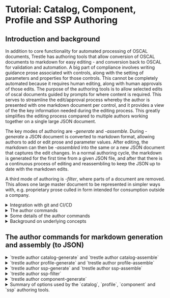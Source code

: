 # Tutorial: Catalog, Component, Profile and SSP Authoring

## Introduction and background

In addition to core functionality for automated processing of OSCAL documents, Trestle has authoring tools that allow conversion of OSCAL documents to markdown for easy editing - and conversion back to OSCAL for validation and automation.  A big part of compliance involves writing guidance prose associated with controls, along with the setting of parameters and properties for those controls.  This cannot be completely automated because it requires human editing, along with human approvals of those edits.  The purpose of the authoring tools is to allow selected edits of oscal documents guided by prompts for where content is required.  This serves to streamline the edit/approval process whereby the author is presented with one markdown document per control, and it provides a view of the the key information needed during the editing process.  This greatly simplifies the editing process compared to multiple authors working together on a single large JSON document.

The key modes of authoring are *-generate* and *-assemble*.  During *-generate* a JSON document is converted to markdown format, allowing authors to add or edit prose and parameter values.  After editing, the markdown can then be *-assemble*d into the same or a new JSON document that captures the edit changes.  In a normal authoring cycle, the markdown is generated for the first time from a given JSON file, and after that there is a continuous process of editing and reassembling to keep the JSON up to date with the markdown edits.

A third mode of authoring is *-filter*, where parts of a document are removed.  This allows one large master document to be represented in simpler ways with, e.g. proprietary prose culled in form intended for consumption outside a company.

<details><summary>Integration with git and CI/CD</summary>
The command line interface in Trestle makes a powerful combination with git and CI/CD environments (Continuous Integration, Continuous Delivery or Deployment) when the trestle commands are performed via github actions or equivalent.  This allows different classes of users based on 1) their access to the repository 2) the changes to documents they are allowed to commit, and 3) the changes they can make to actions that are triggered by a commit.  As an example, a command line option may limit the type of content added to a profile, and if disallowed changes are detected during commit - the commit will be rejected.  This, in combination with having all controls as individual markdown files organized by groups in directories, makes management and tracking of author edits robust and automatically controlled by the built-in features of the respository.

For an example of actions triggered by a commit, a change to a control in a catalog could generate a pull request that is approved by someone with appropriate authority, and when it is later merged it triggers notification downstream to authors of profiles that import that catalog.

</details>

<details>
<summary>The author commands</summary>

The author commands are:

1. `catalog-generate` converts a control Catalog to individual controls in markdown format for addition or editing of guidance prose and parameters, with parameters stored in a yaml header at the top of the markdown file.  `catalog-assemble` then gathers the prose and parameters and updates the controls in the Catalog to make a new OSCAL Catalog.
1. `profile-generate` takes a given Profile and converts the controls represented by its resolved profile catalog to individual controls in markdown format, with sections corresponding to the content that the Profile adds to the Catalog, along with both the current values of parameters in the resolved profile catalog - and the values that are being modified by the given profile's SetParameters.  The user may edit the content or add more, and `profile-assemble` then gathers the updated content and creates a new OSCAL Profile that includes those changes.
1. `profile-resolve` is special as an authoring tool because it does not involve markdown and instead it simply creates a JSON resolved profile catalog from a specified JSON profile in the trestle directory.  There are options to specify whether or not parameters get replace in the control prose or not, along with any special brackets that might be desired to indicate the parameters embedded in the prose.
1. `component-generate` takes a given ComponentDefinition file and represents all the controls in markdown in separate directories for each Component in the file.  This allows editing of the prose on a per-component basis.  `component-assemble` then assembles the markdown for all controls in all component directories into a new, or the same, ComponentDefinition file.
1. `ssp-generate` takes a given Profile and its resolved profile catalog, and represents the individual controls as markdown files with sections that prompt for prose regarding the implementation response for items in the statement of the control.  `ssp-assemble` then gathers the response sections and creates an OSCAL System Security Plan comprising the resolved profile catalog and the implementation responses.
1. `ssp-filter` takes a given ssp and filters its contents based on the controls included in a provided profile.

In summary, the `catalog` tools allow conversion of a Catalog to markdown for editing - and back again to a Catalog.  The `profile` tools similarly convert a Profile's resolved profile catalog to markdown and allow conversion to a new Profile with modified additions that get applied in resolving the profile catalog.  `component` tools perform similarly for ComponentDefinitions.  Finally, the `ssp` tools allow the addition of implementation prose to the markdown of a system security plan, which is then assembled into a JSON SSP on a by-component basis.

Note that version 1.x of trestle creates SSP's by adding prose directly to the SSP markdown on a per-component basis - but there is no connection with separate ComponentDefinition JSON files.  This will be changed in version 2 so that control responses can be added to the ComponentDefinition and then merged to create the SSP markdown.

</details>

<details>
<summary>Some details of the author commands</summary>

The markdown files for controls usually have a YAML header at the top containing metadata about the control.  Sometimes that information is read-only and intended as additional information useful during markdown editing, but in other cases the content may be edited and incorporated as new values for the control after `-assemble`.  In addition, most `-generate` commands allow specifying a separate YAML header file containing information either needed by the command, or intended to be incorporated into the header of each control markdown file.  When generating markdown a YAML header may be optionally provided, and if so, the option `--overwrite-header-values` will cause the values in the provided YAML header to overwrite the value in the markdown file's header for any items that are common.  Otherwise the provided YAML header will simply insert any values not already in the markdown header. By default, Trestle will preserve the history of the changes in generated markdowns, however `--force-overwrite` option can be used to overwrite markdowns with content from JSON. Note that this option will completely overwrite any changes in the markdowns without saving them. To save the changes, run assemble first.
Similarly, when assembling to JSON, the `--set-parameters` option will cause any changes in the header to take effect and change values in the assembled JSON for the control.  The changes can including setting parameter and property values.  The `--set-parameters` option is available only for `catalog-assemble` and `profile-assemble`.

As described earlier, the authoring tools are designed to work well in a CI/CD environment where changes are made in a pipeline by people with different responsibilities and authority.  In this setting, changes to documents can trigger changes downstream, e.g. the editing of a control would cause an update in the catalog, which could then flow down to an updated SSP.  These changes can occur automatically via actions that restrict the potential changes to the generated documents.  Examples are the `--set-parameters` option on the `-assemble` tools, and both `--required-sections` and `allowed-sections` for `profile-assemble`.  If a document change triggers an assemble action, changes to parameters can only occur if the action has `--set-parameters` in the command.  Similarly, `profile-assemble` will fail if the sections do not meet the requirements specified in the command options.  Another feature of the `-assemble` tools is that they won't create a new OSCAL file if the output already exists and its content would not be changed.  This prevents undesired triggering of downstream actions when there is no actual change in content.

For a complete standalone demonstration of the SSP generation process with trestle, please see the [Trestle SSP Demo](https://github.com/IBM/compliance-trestle-ssp-demo).  It shows the complete flow from OSCAL json files to a finished Word .docx file.  Note that the procedure will change in version 2.x to one based on ComponentDefintion.

</details>

<details>
<summary>Background on underlying concepts</summary>

In order to understand the specific operations handled by these commands, it is helpful to clarify some of the underlying OSCAL structures and how they can be edited in markdown form.  This tutorial should be viewed in the context of the extensive documentation provided by [OSCAL](https://pages.nist.gov/OSCAL).

First, a *Catalog* is a collection of *Controls*, and a *Profile* imports controls and allows modification and additions to the controls, but it does not create new controls.  A Profile has one or more *Imports* that refer either to an actual Catalog, or another Profile that itself is importing from a Catalog or Profile.  The profiles can import controls selectively from each source and make additions or modifications to properties of the controls.  The final collection of selected and modified controls represents the profile's *resolved profile catalog*.

For clarity, here is a simple depicton of a catalog as a collection of controls:

![Simple catalog](simple_catalog.png)

Here is a profile pulling controls from a catalog to make a resolved profile catalog:

![Resolved profile catalog](resolved_profile_catalog.png)

And here is a more complex situation where a single profile pulls controls from catalogs and profiles:

![Complex resolved profile catalog](complex_resolved_profile_catalog.png)

From the diagram it's clear that the profile is performing many tasks under the covers.  This is shown in an expanded view of a profile:

![What a profile does](profile_does.png)

It's important to note that each profile is importing a selection of controls from each source, then making its own *suggested* modifications to parameters and other content in those controls.  They are suggested in the sense that downstream profiles may override those settings - with priority given to the later profiles in the pipeline.  The changes made by upstream profiles may be accepted, or overridden by better choices for a given need.  This way the catalogs themselves can remain relatively static, and individual use cases can effectively create a custom catalog based on the original controls plus modifications by  other static profiles, and/or the user's custom profile.  The authoring tools here provide ways to make those modifications, both to the catalog controls and to the profiles, and to enter the implementation responses that are needed in a System Security Plan.

The tools are designed to be used in a continuous `generate-edit-assemble` cycle, with previous edits retained in each cycle.  Each new edit phase can add or modify the current content, allowing a new `generate` of an OSCAL json document capturing those edits.

NOTE: We use `json` format for specifying OSCAL files in this tutorial, but it is equally applicable to `yaml` format also.

</details>

## The author commands for markdown generation and assembly (to JSON)

<details>
<summary>`trestle author catalog-generate` and `trestle author catalog-assemble`</summary>

`catalog-generate` takes an existing json catalog and writes it out as markdown files for each control in a user-specified directory.  That directory will contain subdirectories for each group in the catalog, and those directories may contain subdirectories for groups within groups.  But controls containing controls are always split out into a series of controls in the same directory - and each control markdown file corresponds to a single control.

We now look at the contents of a typical control markdown file.

A Control may contain many parts, but only one of them is a Statement, which describes the function of the control.  The statement itself is broken down into separate items, each of which may contain parameter id's in "moustache" (`{{}}`) brackets.  Below is an example of a control as generated in markdown form by the `catalog-generate` command.

<details>
<summary>Control example</summary>

```markdown
---
control-origination:
  - Service Provider Corporate
  - Service Provider System Specific
responsible-roles:
  - Customer
x-trestle-set-params:
  ac-1_prm_1:
    values: new value
  ac-1_prm_2:
    values:
  ac-1_prm_3:
    values: added param 3 value
  ac-1_prm_4:
    values:
  ac-1_prm_5:
    values:
  ac-1_prm_6:
    values:
  ac-1_prm_7:
    values:
sort-id: ac-01
---

# ac-1 - \[Access Control\] Policy and Procedures

## Control Statement

- \[a.\] Develop, document, and disseminate to {{ insert: param, ac-1_prm_1 }}:

  - \[1.\]  {{ insert: param, ac-1_prm_2 }} access control policy that:

    - \[(a)\] Addresses purpose, scope, roles, responsibilities, management commitment, coordination among organizational entities, and compliance; and
    - \[(b)\] Is consistent with applicable laws, executive orders, directives, regulations, policies, standards, and guidelines; and

  - \[2.\] Procedures to facilitate the implementation of the access control policy and the associated access controls;

- \[b.\] Designate an {{ insert: param, ac-1_prm_3 }} to manage the development, documentation, and dissemination of the access control policy and procedures; and

- \[c.\] Review and update the current access control:

  - \[1.\] Policy {{ insert: param, ac-1_prm_4 }} and following {{ insert: param, ac-1_prm_5 }}; and
  - \[2.\] Procedures {{ insert: param, ac-1_prm_6 }} and following {{ insert: param, ac-1_prm_7 }}.
- \[d\] My added item

## Control guidance

Access control policy and procedures address the controls in the AC family that are implemented within systems and organizations. The risk management strategy is an important factor in establishing such policies and procedures. 

```

</details>

The control markdown files rely on brackets around key items that are important in defining the control's properties and structure.  `\[Access Control\]` at the top indicates the title of the group containing the control.  The name of the control is already known from the name of the markdown file (`ac-1.md`) and the name of the group is already known from the name of the directory containing the group's controls (`ac`) - but the group title must be indicated in the control in a special manner, hence the brackets.  The text following the group title is the title of the control itself.  All controls in a group should have the same group title or a warning will be indicated in certain trestle operations.

In addition, each part label corresponds to the label used in the OSCAL structure for the control statement, and so must be maintained in a special manner -  hence the need for brackets on `\[(a)\]`.

The items in moustaches (`{{}}`) correspond to the original prose from the control description.  The moustaches represent places to substitue parameter values, but no substitutions are ever made until the final SSP generation.  The authoring process provides multiple ways to set and change the final parameter values, as described below.

`catalog-generate` is run with the command `trestle author catalog-generate --name catalog_name --output markdown_dir`, where `catalog_name` is the name of a catalog already loaded into the trestle workspace, and `markdown_dir` is the directory into which the markdown files for the controls will be written.  A separate directory is created for each group in the catalog.

A user then may edit the control statement for the control and add or change the contents.  In this case an added item, `My added item` is shown as item `d`.  You can then assemble the edited controls into a new catalog with the command `trestle author catalog-assemble --markdown markdown_dir --output new_catalog`.  This will load the updated control statements for each control into a new json or yaml catalog named `new_catalog`.

As with profile and ssp generation described below, a yaml header may be provided with the `--yaml` option that is inserted into the top of each control file.  If a control file already exists, as is expected in a continuous cycle of generate-edit-assemble, then the provided header will be merged with the existing header in each control.  If a given item in the header is already present in the control, by default the values in the markdown header will be given priority, though this can be overridden by the `--overwrite-header-values` option, which will give priority to any values coming from the provided yaml header.  In all cases, values in the yaml header not already present in the markdown header will be inserted.

In the control markdown example above, the header contains some arbitrary values along with a special `x-trestle-set-params` section containing parameters for some of the parameters in the control.  Any parameters for the control in the catalog will appear in the markdown header automatically during `catalog-generate`.  These values may be changed and values for other parameters may be inserted into the markdown header for later use during `catalog-assemble`.

Parameters in the header are shown with a subset of their full OSCAL attributes in order to convey any values they may have along with descriptive text.  This amounts to the parameter id, its label if present, any values if present, and any select if present.  When a select is present the list of choices is provided along with the how-many option.  Note that values is a list in OSCAL, but in many cases it is a list of only one item.  As a result, for convenience the values: dictionary may either have one string value (on the same line with `values:`) or as an indented `-` list of multiple values underneath `values:`.  Multiple examples are evident in the sample above, including ac-1_prm_3, which only has a label and no values.

Another important item in the header is the sort-id for the control.  This specifies how the controls and their parameters are ordered in any aggregated list operation.  If it is not specified for a control, the control's id is used for sorting.

`catalog-assemble` is run with the command `catalog-assemble --markdown my_md --output my_new_catalog`.  This will read the markdown for each control and create a new catalog based on any edits to the markdown.  Note that you may optionally provide a `--name` option specifying an original json catalog into which the updated controls are inserted, and the resulting catalog can either replace the original one or output to a different json file.  New controls may be added but existing controls may not be removed and new groups cannot be added when you are updating an existing catalog.  The main benefit of updating an existing catalog is that the original metadata and other contents of the catalog json file will be retained.  Note that you cannot create new controls that contain controls, but if an original json catalog contains controls with child controls, you can edit and update all of them as individual markdown files.  You have the option to specify a new `--version` for the catalog, and an option to regenerate the uuid's in the catalog.  Finally, you have the option to use the parameters in the markdown header to update the values in the control.  Any parameters and their values present will be added to the control, and any not present will be removed.  The parameters themselves are still present but their values are removed.

In a typical `generate-edit-assemble` cycle, the cycle would start with an original json file containing source content and metadata and use that to generate an initial markdown directory of controls.  After editing the controls they would be assembled into into a new json file with a different name.  But once that new file exists, it can be used as the source for the next generation and the original source document is no longer needed or referred to.  For the `catalog-` editing cycle it would go as:

```
trestle author catalog-generate --name orig_catalog --output md_catalog
[user edits the markdown files]
trestle author catalog-assemble --name orig_catalog --markdown md_catalog --output assembled_catalog
[user makes additional markdown edits]
trestle author catalog-assemble --markdown md_catalog --output assembled_catalog
```

The key point here is that the first `-assemble` needs to use the original catalog for its metadata, backmatter and other items not captured in the markdown controls.  But once the output catalog has been created, by default it will be used as the "original" or "parent" catalog into which changes will be incorporated, unless a different source catalog is specified via `--name`.

Note that `catalog-assemble` can instantiate a catalog anew from a manually created directory of markdown controls in directories corresponding to groups, but the metadata in the assembled json catalog will contain many `REPLACE_ME` items that would need to be manually edited in the json file itself.  The trestle `split` and `merge` tools may help in that case.  Once the changes have been made they will be retained if a new `catalog-assemble` happens with that same output file as the target.

*Special Note about assemble*: In order to avoid triggering actions when a new file is created that has no actual changes in it, `catalog-assemble` and the other `-assemble` tools below will check to see if the output file already exists, and if so it will be examined for changes relative to the newly assembled one.  If there are no changes the file will not be written out.  Note that the check happens *before* any possible `--regeneration` of uuid's, and *after* any possible `--version` change.  This avoids the creation of a new file and new uuid's if there is no change to the version or other file contents relative to the existing output file, but if the specified `--version` is different from the one in the existing output file, or there is any other difference in the model, a new file will be written out.

</details>

<details>
<summary>`trestle author profile-generate` and `trestle author profile-assemble`</summary>

The background text above conveys how a profile pulls controls from catalogs and makes modifications to them, and the `trestle profile` tools let you change the way those modifications are made.  In addition to selecting controls and setting parameters, a profile may add new parts to a control that provide additional guidance specific to a certain use case.  `profile-generate` is run with the command, `trestle author profile-generate --name profile_name --output markdown_dir`.  It will load the specified profile name from the trestle workspace (it must have been imported into the trestle workspace prior) and create its corresponding resolved profile catalog - but *without* applying any of its `Adds` of additonal guidance content or `SetParameters`.  It will make all other modifications, but the `Adds` and `SetParameters` are kept separate, as shown below:

<details>
<summary>Example of control markdown after `profile-generate`</summary>

```markdown
---
control-origination:
  - Service Provider Corporate
  - Service Provider System Specific
responsible-roles:
  - Customer
x-trestle-set-params:
  ac-1_prm_1:
    label: label from edit
    profile-values: all personnel
    values: Param_1_value_in_catalog
    display-name: Pretty ac-1 prm 1
  ac-1_prm_2:
    profile-values:
      - Organization-level
      - System-level
    values:
    display-name: Pretty ac-1 prm 2
  ac-1_prm_3:
    profile-values: new value
    values:
  ac-1_prm_4:
    values:
  ac-1_prm_5:
    profile-values: all meetings
    values:
  ac-1_prm_6:
    profile-values: monthly
    values:
  ac-1_prm_7:
    values:
x-trestle-global:
  profile-title: Trestle test profile
sort-id: ac-01
x-trestle-sections:
  implgdn: Implementation Guidance
  expevid: Expected Evidence
  my_guidance: My Guidance
  a_guidance: A Guidance
  b_guidance: B Guidance
  NeededExtra: Needed Extra
  a_subpart: A Subpart
  a_subsubpart: A Subsubpart
  b_subpart: B Subpart
  a_by_id_subpart: a by_id subpart
x-trestle-add-props:
  # Add or modify control properties here
  # Properties may be at the control or part level
  # Add control level properties like this:
  #   - name: ac1_new_prop
  #     value: new property value
  #
  # Add properties to a statement part like this, where "b." is the label of the target statement part
  #   - name: ac1_new_prop
  #     value: new property value
  #     smt-part: b.
  #
  - name: prop_with_ns
    value: prop with ns
    ns: https://my_new_namespace
  - name: prop_added_to_statement_part_b
    value: the prop value
    smt-part: b.

---

# ac-1 - \[Access Control\] Policy and Procedures

## Control Statement

- \[a.\] Develop, document, and disseminate to {{ insert: param, ac-1_prm_1 }}:

  - \[1.\]  {{ insert: param, ac-1_prm_2 }} access control policy that:

    - \[(a)\] Addresses purpose, scope, roles, responsibilities, management commitment, coordination among organizational entities, and compliance; and
    - \[(b)\] Is consistent with applicable laws, executive orders, directives, regulations, policies, standards, and guidelines; and

  - \[2.\] Procedures to facilitate the implementation of the access control policy and the associated access controls;

- \[b.\] Designate an {{ insert: param, ac-1_prm_3 }} to manage the development, documentation, and dissemination of the access control policy and procedures; and

- \[c.\] Review and update the current access control:

  - \[1.\] Policy {{ insert: param, ac-1_prm_4 }} and following {{ insert: param, ac-1_prm_5 }}; and
  - \[2.\] Procedures {{ insert: param, ac-1_prm_6 }} and following {{ insert: param, ac-1_prm_7 }}.

## Control guidance

Access control policy and procedures address the controls in the AC family that are implemented within systems and organizations. The risk management strategy is an important factor in establishing such policies and procedures. Policies and procedures contribute to security and privacy assurance. Therefore, it is important that security and privacy programs collaborate on the development of access control policy and procedures. Security and privacy program policies and procedures at the organization level are preferable, in general, and may obviate the need for mission- or system-specific policies and procedures. The policy can be included as part of the general security and privacy policy or be represented by multiple policies reflecting the complex nature of organizations. Procedures can be established for security and privacy programs, for mission or business processes, and for systems, if needed. Procedures describe how the policies or controls are implemented and can be directed at the individual or role that is the object of the procedure. Procedures can be documented in system security and privacy plans or in one or more separate documents. Events that may precipitate an update to access control policy and procedures include assessment or audit findings, security incidents or breaches, or changes in laws, executive orders, directives, regulations, policies, standards, and guidelines. Simply restating controls does not constitute an organizational policy or procedure.

# Editable Content

<!-- Make additions and edits below -->
<!-- The above represents the contents of the control as received by the profile, prior to additions. -->
<!-- If the profile makes additions to the control, they will appear below. -->
<!-- The above markdown may not be edited but you may edit the content below, and/or introduce new additions to be made by the profile. -->
<!-- If there is a yaml header at the top, parameter values may be edited. Use --set-parameters to incorporate the changes during assembly. -->
<!-- The content here will then replace what is in the profile for this control, after running profile-assemble. -->
<!-- The added parts in the profile for this control are below.  You may edit them and/or add new ones. -->
<!-- Each addition must have a heading either of the form ## Control my_addition_name -->
<!-- or ## Part a. (where the a. refers to one of the control statement labels.) -->
<!-- "## Control" parts are new parts added after the statement part. -->
<!-- "## Part" parts are new parts added into the top-level statement part with that label. -->
<!-- Subparts may be added with nested hash levels of the form ### My Subpart Name -->
<!-- underneath the parent ## Control or ## Part being added -->
<!-- See https://ibm.github.io/compliance-trestle/tutorials/ssp_profile_catalog_authoring/ssp_profile_catalog_authoring for guidance. -->

## Control Implementation Guidance

Do it carefully.

## Control Expected Evidence

Detailed logs.

## Control Needed Extra

Add prose here for required Section: Needed Extra

## Control A Guidance

Control level guidance

### A Subpart

A subpart prose

#### A Subsubpart

A subsubpart prose

### B Subpart

B subpart prose

## Part a.

### Subpart of top level Part a. of the control

Prose added as a sub-part to Part a. of the control

```

</details>

In the above markdown example, the fixed, uneditable parts of the control are output first (after the header, which can be edited), followed by a separate section marked, `Editable Content`.  And below the editable content are the individual `Adds` that the profile makes, with each one marked by a header of the form, `## Control guidance_name` or `## Part statement_part_label` followed by named subparts.  You may edit the editable content and you may add new Control guidance headers and statement sub-parts with your own new content. (Please refer to Markdown Specifications for Editable Content section below to learn more on which headers are valid in Trestle.) Then the command, `trestle author profile-assemble --name original_profile --markdown markdown_dir --output new_profile` will create a new OSCAL profile based on the original profile (specified) and the editable content in each control.

It's important to distinguish `## Control My New Guidance` from `## Part a.`.  Parts added with `## Control` will be new parts in the control added after the control statement, along with any subparts indicated by lower hash levels in that section.  In contrast, parts added with e.g. `## Part c.` will be added by-id to the _top level_ part in the control statement with label `c.`.  Thus "My New Guidance" is the title the user is assigning to a completely new part, while `c.` refers to a label corresponding the the desired control statement part.

When new part names are created in the markdown file the title is captured along with its capitalization and spaces, but the corresponding part name will be converted to snake case by default.  However, the user may indicate a specific mapping of the long title of the part to its actual part name by providing an entry in the `sections` provided during `profile-assemble`.  For example, in the above, the `Needed Extra` part would be assigned the name `needed_extra` but if you had a section entry such as `n_ex:Needed Extra` the name `n_ex` would be assigned in the assembled json profile, so that if you used that same section entry `trestle` would know to replace the `n_ex` part with `Needed Extra` in any generated markdown.

In a cyclic operation of `profile generate-edit-assemble` you would simply be re-writing from and to the same json profile, in which case the `--name` and `--output` are the same file.  For this reason the default value for `--name` is the given output file name specified by `--output` and you can just use `trestle author profile-assemble --markdown profile_md --output my_profile`.  This will assemble the markdown profile contents in directory `profile_md` into a json profile named `my_profile` but it will first use the existing `my_profile` json file as the parent profile and incorporate changes (due to user edits) in the markdown version of the profile.  Unlike `catalog-assemble` there must always be a parent json profile to reference during assemble, but like `catalog-assemble` an explicit value for `--name` is only needed if the parent file is different from the assembled output file.

It's important to note that these operations only apply to the `Adds` and `SetParameters` in the profile itself - and nothing upstream of the profile is affected.  Nor is anything else in the original profile lost or altered.  In the example above, the section, `## Control Implementation Guidance` was added by editing the generated control - and after `profile-assemble` it ended up as new guidance in the assembled profile.

As in the other commands, `profile-generate` allows specification of a yaml header with `--yaml-header`, support of the `--overwrite-header-values` flag and `--force-overwrite`.   Also, during assembly with `profile-assemble` the `--set-parameters` flag will set parameters in the profile for the control based on the header in the control markdown file.  But unlike with `catalog-assemble`, only those parameter values marked `profile-values` will be part of the assembled profile's SetParams when you assemble with the `--set-parameters` flag.  For each parameter, the "incoming" values for the parameters prior to any changes made by the profile are listed as `values:` and any pending changes made by the profile are listed as `profile-values:`.  If you don't use the `--set-parameters` flag then all the original SetParameters in the profile will be retained in the new, assembled profile.  But if you do set that flag, then only the header parameters with `profile-values:` will be added as SetParameters.  This lets you see all the incoming values for parameters along with any changes made by the current profile, and you can modify, add, or remove parameter settings as desired in the new profile.

The `x-trestle-add-props` key of the yaml header allows addition of properties to the SetParameters of the profile, comprising `name`, `value`, and optionally a namespace `ns` value.  The properties may be added at the control level, or attached to a top level statment part by adding a value, `smt-part` with value `a.`, `b.` or any other label for one of the top level statement parts.

For convenience, the `x-trestle-global` key of the yaml header contains the `profile-title` of the profile used to generate the markdown.

Keep in mind that the header in the `profile-` tools corresponds to the `SetParameters` in the profile - and not simply the `Parameters` in the control.  For convenience the current incoming values of the control parameters, as set by any upstream profiles, are shown as `values` - but anything else associated with a parameter, such as `profile-values`, `label`, `choice` will be added to the profile's `SetParameters` during `profile-assemble` (if you use the `--set-parameters` flag.)  So entries should be set there only if you want the profile to enforce those entries as `SetParameters`.

As with `catalog-assemble` described above, a new file is written out only if there are changes to the model relative to an existing output file.

<details>
<summary>Use of Sections in `profile-generate` and `profile-assemble`</summary>

The addition of guidance sections in the `profile` tools requires special handling because the corresponding parts have both a name and a title, where the name is a short form used as an id in the json schema, while the title is the readable form intended for final presentation.  An example is `ImplGuidance` vs. `Implementation Guidance`.  The trestle authoring tools strive to make the markdown as readable as possible, therefore the headings for sections use the title - which means somehow there is a need for a mapping from the short name to the long title for each section.  This mapping is provided in several ways:  During `profile-generate` you may provide a `--sections "ImplGuidance:Implementation Guidance,ExpEvidence:Expected Evidence"` option that would provide title values for `ImplGuidance` and `ExpEvidence`.  This dictionary mapping is then inserted into the yaml header of each control's markdown.  You may also add this mapping directly to a yaml file that is passed in during `profile-generate`, which is preferable if the list of sections is long.  The sections should be entered in the yaml header in a section titled, `x-trestle-sections`.

There is also a `--required-sections` option during both `profile-generate` and `profile-assemble`.  This option expects a list of sections as *comma-separated short names*, e.g. `--required-sections "ImplGuidance,ExpEvidence"`.  During `profile-generate` any required sections will have in the markdown a prompt created for guidance prose to be entered.  And during `profile-assemble` if required sections are specified, those sections must have prose filled in or it will fail with error.

Finally, `profile-assemble` also has an `--allowed-sections` option that restricts any added guidance to only those allowed sections - and if disallowed sections are present it will fail with error.  If `--allowed-sections` is not specified then any sections found in the markdown will be added to the assembled profile.

Note that these section options are all optional and there isn't a need to provide this form of restriction and enforcement.  But in order to have such sections read properly and mapped to the intended part names, a mapping must be provided in one of the ways described above.  And for certain workflows, if the allowed and required sections are specified by a command that is run as an action outside the user's control, it allows restriction of what changes can or must be made to a profile in terms of added guidance.

(Note that the single quotes are required on Unix-like systems, but on Windows they are only needed if the contained string includes spaces, in which case *double* quotes should be used.)

</details>

<details>
<summary>Markdown Specifications for Editable Content.</summary>

For the ease of editing markdown in Github, Trestle's markdown parser follows [Github Flavoured Markdown (GFM) specifications](https://github.github.com/gfm/) and therefore only certain Control headers will be parsed and added to the control.

A valid control header in Trestle is the header that is correctly displayed as such when reading or previewing the edited markdown on Github website.

In GFM, headers are considered to be any line of text that has any number of `#` symbols at the beginning. For example those are all valid headers and will be treated as such by Github:

```markdown
# Valid header
## Valid header 
##### Valid header
# Valid <ins> header </ins> 
# Valid header <!-- some comment here -->
```

The headers above are valid Control headers and will be added to the control. However, there are multiple exceptions where the header will not be displayed. The header will not be displayed correctly if it is:

1. Written in the HTML comments `<!-- # not a header -->` or tags `<ins> # not a header </ins>` as well as multi-line comments:
   ```markdown
   <!--
   # not a header
   -->
   ```
   or multi-line HTML blocks:
   ```markdown
   <dl> # not a header
   # not a header
     <dt># not a header</dt>
   </dl>
   ```
1. Written in the single-line `# not a header` and multi-line code blocks:
   ```markdown
   # not a header 
   ```
1. Written in the links `[# not a header](url)`
1. Trestle will also not support headers inside the blockquotes `> # not a header`

In all cases above Trestle markdown parser will skip such headers and it will be not added to the control.

</details>
</details>

<details>
<summary>`trestle author ssp-generate` and `trestle author ssp-assemble`</summary>

The `ssp-generate` sub-command creates a partial SSP (System Security Plan) from a profile and optional yaml header file.  `ssp-assemble` (described below) can later assemble the markdown files into a single json SSP file.  The profile contains a list of imports that are either a direct reference to a catalog, or an indirect reference via a profile.
There may be multiple imports of either type, and referenced profiles may themselves import either catalogs or profiles.  Each profile involved may specify
the controls that should be imported, along with any modifications to those controls.  This command internally creates a resolved profile catalog and generates a
directory containing a set of markdown files, one for each control in the resolved catalog.  Each markdown file has the optional yaml header embedded
at the start of the file.

Example usage for creation of the markdown:

`trestle author ssp-generate --profile my_prof --yaml /my_yaml_dir/header.yaml --sections 'ImplGuidance:Implementation Guidance,ExpectedEvidence:Expected Evidence' --output my_ssp`

In this example the profile has previously been imported into the trestle directory.  The profile itself must be in the trestle directory, but the imported catalogs and profiles may be URI's with href's as described below.

The `-s --sections` argument specifies the name of Parts in the control for which the corresponding prose should be included in the control's markdown file.  The concept is the same as above with `profile` tools in providing a mapping between all possible short names for guidance and their corresponding long versions that should appear in the markdown headings.  In addition, `ssp-generate` has an `--allowed-sections` option that specifies a list of section short names that will be included in the markdown.  This provides a means for filtering the guidance that appears in the markdown for the controls.  Note that unlike in `profile-assemble` there is no error if sections are present in the control that are not among the "allowed" sections.  For `ssp-generate` the allowed sections simply provide a means for filtering the guidance.  If you do not specify `--allowed-sections` then all sections present in the control will appear in the markdown.

The generated markdown output will be placed in the trestle subdirectory `my_ssp` with a subdirectory
for each control group.

If the imported catalogs or profiles are not at the URI pointed to by the Import href of the profile then the href should be changed using the `trestle href` command.

Similar to `catalog-generate`, the `--yaml` and `--overwrite-header-values` flag may be specified to let the input yaml header overwrite values already specified in the header of the control markdown file. Similarly, `--force-overwrite` option can be used to overwrite markdowns with content from JSON.

The resulting files look like this:

<details>
<summary>Example of control markdown after `ssp-generate`</summary>

```markdown
---
control-origination:
  - Service Provider Corporate
  - Service Provider System Specific
responsible-roles:
  - Customer
x-trestle-set-params:
  ac-1_prm_1:
    values: Param_1_value_in_catalog
  ac-1_prm_2:
    values:
  ac-1_prm_3:
    values:
  ac-1_prm_4:
    values:
  ac-1_prm_5:
    values:
  ac-1_prm_6:
    values:
  ac-1_prm_7:
    values:
sort-id: ac-01
x-trestle-sections:
  ImplGuidance: Implementation Guidance
  ExpectedEvidence: Expected Evidence
  guidance: Guidance
---

# ac-1 - \[Access Control\] Policy and Procedures

## Control Statement

- \[a.\] Develop, document, and disseminate to Param_1_value_in_catalog:

  - \[1.\] Organization-level; Mission/business process-level; System-level access control policy that:

    - \[(a)\] Addresses purpose, scope, roles, responsibilities, management commitment, coordination among organizational entities, and compliance; and
    - \[(b)\] Is consistent with applicable laws, executive orders, directives, regulations, policies, standards, and guidelines; and

  - \[2.\] Procedures to facilitate the implementation of the access control policy and the associated access controls;

- \[b.\] Designate an organization-defined official to manage the development, documentation, and dissemination of the access control policy and procedures; and

- \[c.\] Review and update the current access control:

  - \[1.\] Policy organization-defined frequency and following organization-defined events; and
  - \[2.\] Procedures organization-defined frequency and following organization-defined events.

## Control Guidance

Access control policy and procedures address the controls in the AC family that are implemented within systems and organizations. The risk management strategy is an important factor in establishing such policies and procedures. Policies and procedures contribute to security and privacy assurance. Therefore, it is important that security and privacy programs collaborate on the development of access control policy and procedures. Security and privacy program policies and procedures at the organization level are preferable, in general, and may obviate the need for mission- or system-specific policies and procedures. The policy can be included as part of the general security and privacy policy or be represented by multiple policies reflecting the complex nature of organizations. Procedures can be established for security and privacy programs, for mission or business processes, and for systems, if needed. Procedures describe how the policies or controls are implemented and can be directed at the individual or role that is the object of the procedure. Procedures can be documented in system security and privacy plans or in one or more separate documents. Events that may precipitate an update to access control policy and procedures include assessment or audit findings, security incidents or breaches, or changes in laws, executive orders, directives, regulations, policies, standards, and guidelines. Simply restating controls does not constitute an organizational policy or procedure.

______________________________________________________________________

## What is the solution and how is it implemented?

Top level response prose for the overall control and component This System

### Implementation Status: planned

______________________________________________________________________

## Implementation a.

Implementation response prose for component This System and corresponding status

#### Implementation Status: planned

______________________________________________________________________

## Implementation b.

Implementation response prose for component This System and corresponding status

#### Implementation Status: planned

### ACME Component

Implementation response prose for ACME component and corresponding status

#### Implementation Status: planned

______________________________________________________________________

## Implementation c.

Implementation response prose for component This System and corresponding status

#### Implementation Status: planned

______________________________________________________________________

```

</details>

Each label in the ssp is wrapped in `\[ \]` to indicate it comes directly from the label in the control and is not generated by the markdown viewer.  Keep in mind that the actual label is the same but with the `\[ \]` removed.

Note that for each statement in the control description there is a corresponding response section in which to provide a detailed response for later inclusion in the final ssp as the control implementation.

Also note that the optional final sections are provided, and labeled using the title for the corresponding section.

In addition, this is the only control markdown where the moustache (`{{}}`) items have been replaced by the corresponding parameter values in the final resolved profile catalog, so that the prose corresponds to the final intended control and its implementation.

The markdown can have guidance per-component in the control, as shown by the line, `### ACME Component`.  Any prose directly under a `##` implementation section will apply to the overall system component, but sections in a sub-header of the form `###` will only apply to that particular component.

After generating the markdown for the resolved profile catalog you may then edit the files and provide text in the sections with `Add control implementation...` in them.  But do not remove the horizontal rule
lines or modify/remove the lines with `### ` in them, corresponding to system components.

If you edit the control markdown files you may run `ssp-generate` again and your edits will not be overwritten.  When writing out the markdown for a control, any existing markdown for that control will be read and the response text for each part will be re-inserted into the new markdown file.  If the new markdown has added parts the original responses will be placed correctly in the new file, but if any part is removed from the source control json file then any corresponding prose will be lost after the next `ssp-generate`.

## `trestle author ssp-assemble`

After manually edting the markdown and providing the responses for the control implementation requirements, the markdown can be assembled into a single json SSP file with:

`trestle author ssp-assemble --markdown my_ssp --output my_json_ssp`

This will assemble the markdown files in the my_ssp directory and create a json SSP with name my_json_ssp in the system-security-plans directory.

As indicated for `ssp-generate`, please do not alter any of the horizontal rule lines or lines indicating the part or control id, e.g. `### ACME Component`.  You may run `ssp-generate` and `ssp-assemble` repeatedly for the same markdown directory, allowing a continuous editing and updating cycle.

As with all the `assemble` tools, you may optionally specify a `--name` for a corresponding json file into which the updates will be inserted, thereby preserving metadata and other aspects of the model.  The result can overwrite the provided model or get directed to a new model.  And the version may be updated and the uuid's regenerated.  As with the other `-assemble` tools, if an output file already exists, a new one will only be written if there are changes to the model relative to the existing file.  See `catalog-assemble` for more details.

</details>

<details>
<summary>`trestle author ssp-filter`</summary>

Once you have an SSP in the trestle directory you can filter its contents with a profile by using the command `trestle author ssp-filter`.  The SSP is assumed to contain a superset of the controls needed by the profile, and the filter operation will generate a new SSP with only those controls needed by the profile.  The filter command is invoked as:

`trestle author ssp-filter --name my_ssp --profile my_profile --output my_culled_ssp`

Both the SSP and profile must be present in the trestle directory.  This command will generate a new SSP in the directory.  If the profile makes reference to a control not in the SSP then the routine will fail with an error message.

</details>

<details>
<summary>`trestle author component-generate`</summary>

The `trestle author component-generate` command takes a JSON ComponentDefinition file and creates markdown for its controls in separate directories for each of the DefinedComponents in the file.  This allows specifying the implementation response and status for each component separately in separate markdown files for a control.  In addition, the markdown captures Rules in the control that specify descriptions and parameter values that apply to the expected responses.

The command has few options compared to other author commands and only requires specifying `--name` and `--output` for the ComponentDefinition and output markdown directory, respectively.

Here is an example of the generated markdown for the component `OSCO` in the ComponentDefinition file.  Note that this file will be under the subdirectory `OSCO` of the specified output directory - and any other DefinedComponents will have corresponding subdirectories level with the `OSCO` one.

<details>
<summary>Example of control markdown after `component-generate`</summary>

```markdown
---
x-trestle-comp-def-rules:
  - name: XCCDF
    description: The XCCDF must be compliant
x-trestle-rules-params:
  - name: foo_length
    description: minimum_foo_length
    rule-id: XCCDF
    options: '["6", "9"]'
x-trestle-comp-def-param-vals:
  quantity_available: '500'
  foo_length: '6'
x-trestle-global:
  profile-title: NIST Special Publication 800-53 Revision 5 MODERATE IMPACT BASELINE
x-trestle-set-params:
  ac-1_prm_1:
    values: Param_1_value_in_catalog
  ac-1_prm_2:
    values:
  ac-1_prm_3:
    values:
  ac-1_prm_4:
    values:
  ac-1_prm_5:
    values:
  ac-1_prm_6:
    values:
  ac-1_prm_7:
    values:
---

# ac-1 - \[Access Control\] Policy and Procedures

## Control Statement

- \[a.\] Develop, document, and disseminate to Param_1_value_in_catalog:

  - \[1.\] Organization-level; Mission/business process-level; System-level access control policy that:

    - \[(a)\] Addresses purpose, scope, roles, responsibilities, management commitment, coordination among organizational entities, and compliance; and
    - \[(b)\] Is consistent with applicable laws, executive orders, directives, regulations, policies, standards, and guidelines; and

  - \[2.\] Procedures to facilitate the implementation of the access control policy and the associated access controls;

- \[b.\] Designate an organization-defined official to manage the development, documentation, and dissemination of the access control policy and procedures; and

- \[c.\] Review and update the current access control:

  - \[1.\] Policy organization-defined frequency and following organization-defined events; and
  - \[2.\] Procedures organization-defined frequency and following organization-defined events.

## Control guidance

Access control policy and procedures address the controls in the AC family that are implemented within systems and organizations. The risk management strategy is an important factor in establishing such policies and procedures. Policies and procedures contribute to security and privacy assurance. Therefore, it is important that security and privacy programs collaborate on the development of access control policy and procedures. Security and privacy program policies and procedures at the organization level are preferable, in general, and may obviate the need for mission- or system-specific policies and procedures. The policy can be included as part of the general security and privacy policy or be represented by multiple policies reflecting the complex nature of organizations. Procedures can be established for security and privacy programs, for mission or business processes, and for systems, if needed. Procedures describe how the policies or controls are implemented and can be directed at the individual or role that is the object of the procedure. Procedures can be documented in system security and privacy plans or in one or more separate documents. Events that may precipitate an update to access control policy and procedures include assessment or audit findings, security incidents or breaches, or changes in laws, executive orders, directives, regulations, policies, standards, and guidelines. Simply restating controls does not constitute an organizational policy or procedure.

______________________________________________________________________

## What is the solution and how is it implemented?

<!-- For implementation status enter one of: implemented, partial, planned, alternative, not-applicable -->

<!-- Note that the list of rules under ### Rules: is read-only and changes will not be captured after assembly to JSON -->

Ensure that the API server pod specification file permissions are set to 567 or more restrictive

### Rules:

  - XCCDF

### Implementation Status: implemented

### Implementation Status Remarks: ac1 remark

______________________________________________________________________

## Implementation a.

Implement as needed for OSCO

### Implementation Status: partial

______________________________________________________________________

## Implementation b.

Add control implementation description here for item ac-1_smt.b

### Implementation Status: planned

______________________________________________________________________

## Implementation c.

Add control implementation description here for item ac-1_smt.c

### Implementation Status: planned

______________________________________________________________________

```

</details>

There is no direct way to specify rules in the ComponentDefinition, so they are specified via properties as shown here:

<details>
<summary>Representation of rules in the `props` of a `ComponentDefinition`</summary>
```json
[
  {
    "name": "Rule_Id",
    "ns": "http://foo_ns",
    "value": "XCCDF",
    "class": "Rule_Id",
    "remarks": "rule_1"
  },
  {
    "name": "Rule_Description",
    "ns": "http://foo_ns",
    "value": "The XCCDF must be compliant",
    "remarks": "rule_1"
  },
  {
    "name": "Parameter_Id",
    "ns": "http://foo_ns",
    "value": "foo_length",
    "class": "Parameter_Id",
    "remarks": "rule_1"
  },
  {
    "name": "Parameter_Description",
    "ns": "http://foo_ns",
    "value": "minimum_foo_length",
    "class": "Parameter_Description",
    "remarks": "rule_1"
  },
  {
    "name": "Parameter_Value_Alternatives",
    "ns": "http://foo_ns",
    "value": "[\"6\", \"9\"]",
    "class": "Parameter_Value_Alternatives",
    "remarks": "rule_1"
  }
]
```
</details>

In this scheme the rules have a `Rule_Id` (`XCCDF` in this example) and an associated tag (`rule_1`) in the `remarks` section that binds the name to the description: `Rule_Description`=`The XCCDF must be compliant`.  In addition, rules may be associated with parameters specified here with `Parameter_id`=`foo_length`, `Parameter_Description`=`minimum_foo_length`, and `Parameter_Value_Alternatives`=`[\"6\", \"9\"]`.  `Parameter_Value_Alternatives` corresponds to possible Choices for the parameter value.

The markdown header lists all the rules that apply to this control, along with their descriptions, and for each implementation response, the rules that apply to it are shown.  The association of an ImplementedRequirement with a rule is again done with properties as shown here:

<details>
<summary>Linking of `ImplementedRequirement` to a rule</summary>
```json
{
  "implemented-requirements": [
    {
      "uuid": "ca5ea4c5-ba51-4b1d-932a-5606891b7486",
      "control-id": "ac-1",
      "description": "Ensure that the API server pod specification file permissions are set to 644 or more restrictive",
      "props": [
        {
          "name": "Rule_Id",
          "value": "XCCDF"
        },
        {
          "name": "implementation-status",
          "value": "implemented",
          "remarks": "ac1 remark"
        }
      ]
    }
  ]
}
```
</details>

The values for rule parameters are specified using the normal `SetParameter` mechanism in the ControlImplementation, but it's important to note that there are two different types of `SetParameter`: Those that apply to the normal parameters of the control, and those that apply strictly to the rules.

`trestle author component-assemble`

The `component-assemble` command will assemble the markdown into a ComponentDefinition file containing all the DefinedComponents in the markdown, and as usual it can either overwrite the original JSON file or create a new one.  Edits made to the prose, status and values in the markdown and header will be captured in the assembled file, but the list of rules attached to each ImplementedRequirement may is *readonly* and new rule associations cannot be made via markdown.

As mentioned above, trestle version 1.x allows generation and assembly of markdown for ComponentDefinitions, but it will not be hooked in to ssp authoring until version 2.x, expected shortly.

</details>

<details>
<summary>Summary of options used by the `catalog`, `profile`, `component` and `ssp` authoring tools.</summary>

The provided options for the generation and assembly of documents in the ssp workflow is rich and powerful, but can also be confusing.  To help see how they all relate please consult the following diagram showing the required and optional command line arguments for each command.  The checkboxes indicate required and the open circles represent optional.

The options shown are fairly consistent across the `-generate` and `-assemble` functions, but some clarification may be needed.  For `catalog-assemble` and `profile-assemble` you have the option to use an existing json file as a parent model into which new content is inserted - in memory - and the final model may either be written back into that same json file, or a different one - based on `--output`.  If you just want to keep editing and modifying the same original json file you can specify `--name` and `--output` to be the same, original json file.  But you could also direct it to a new json file while still using an original file as the "parent."  A key benefit of referencing an original json file is the resuse of metadata and backmatter - along with everything else separate from the controls.

`ssp-generate` is special because it starts with a profile rather than an ssp, whereas `catalog-generate` and `profile-generate` both start with a parent model of the same type.  Nonetheless, you still have an option during `ssp-assemble` to use a given json file as the template into which new content is inserted, and once again you may overwrite that original json file or direct it to a new one using `--output`.

![Table of authoring tool options](trestle_ssp_author_options.png)

</details>
